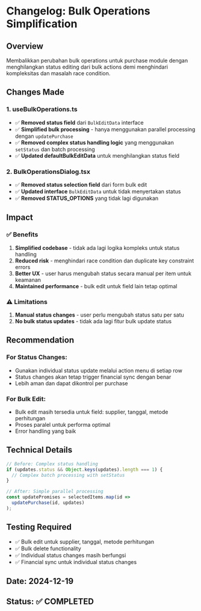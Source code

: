 # Changelog: Bulk Operations Simplification

## Overview
Membalikkan perubahan bulk operations untuk purchase module dengan menghilangkan status editing dari bulk actions demi menghindari kompleksitas dan masalah race condition.

## Changes Made

### 1. **useBulkOperations.ts**
- ✅ **Removed status field** dari `BulkEditData` interface
- ✅ **Simplified bulk processing** - hanya menggunakan parallel processing dengan `updatePurchase`
- ✅ **Removed complex status handling logic** yang menggunakan `setStatus` dan batch processing
- ✅ **Updated defaultBulkEditData** untuk menghilangkan status field

### 2. **BulkOperationsDialog.tsx**
- ✅ **Removed status selection field** dari form bulk edit
- ✅ **Updated interface** `BulkEditData` untuk tidak menyertakan status
- ✅ **Removed STATUS_OPTIONS** yang tidak lagi digunakan

## Impact

### ✅ Benefits
1. **Simplified codebase** - tidak ada lagi logika kompleks untuk status handling
2. **Reduced risk** - menghindari race condition dan duplicate key constraint errors
3. **Better UX** - user harus mengubah status secara manual per item untuk keamanan
4. **Maintained performance** - bulk edit untuk field lain tetap optimal

### ⚠️ Limitations
1. **Manual status changes** - user perlu mengubah status satu per satu
2. **No bulk status updates** - tidak ada lagi fitur bulk update status

## Recommendation

### For Status Changes:
- Gunakan individual status update melalui action menu di setiap row
- Status changes akan tetap trigger financial sync dengan benar
- Lebih aman dan dapat dikontrol per purchase

### For Bulk Edit:
- Bulk edit masih tersedia untuk field: supplier, tanggal, metode perhitungan
- Proses paralel untuk performa optimal
- Error handling yang baik

## Technical Details

```typescript
// Before: Complex status handling
if (updates.status && Object.keys(updates).length === 1) {
  // Complex batch processing with setStatus
}

// After: Simple parallel processing
const updatePromises = selectedItems.map(id => 
  updatePurchase(id, updates)
);
```

## Testing Required
- ✅ Bulk edit untuk supplier, tanggal, metode perhitungan
- ✅ Bulk delete functionality
- ✅ Individual status changes masih berfungsi
- ✅ Financial sync untuk individual status changes

## Date: 2024-12-19
## Status: ✅ COMPLETED
